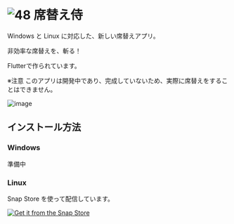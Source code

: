 # ![48](https://user-images.githubusercontent.com/81346541/225465792-f21d773c-0ab5-4c11-8132-5e3a3f1e5b06.png) 席替え侍

Windows と Linux に対応した、新しい席替えアプリ。

非効率な席替えを、斬る！

Flutterで作られています。

※注意 このアプリは開発中であり、完成していないため、実際に席替えをすることはできません。

![image](https://user-images.githubusercontent.com/81346541/225467094-da9c07ac-5696-43c4-9aea-6fe933f50e7a.png)

## インストール方法
### Windows
準備中
### Linux
Snap Store を使って配信しています。

[![Get it from the Snap Store](https://snapcraft.io/static/images/badges/en/snap-store-black.svg)](https://snapcraft.io/sekigae)
